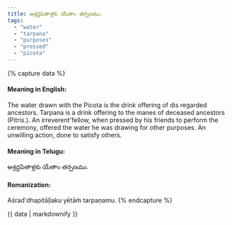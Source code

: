 ```yaml
---
title: అశ్రద్ధపితాళ్లకు యేతాం తర్పణము.
tags:
  - "water"
  - "tarpana"
  - "purposes"
  - "pressed"
  - "picota"
---
```


{% capture data %}
#### Meaning in English:
The water drawn with the Picota is the drink offering of dis regarded ancestors.
Tarpana is a drink offering to the manes of deceased ancestors (Pitris.).
An irreverent'fellow, when pressed by his friends to perform the ceremony, offered the water he was drawing for other purposes.
An unwilling action, done to satisfy others.

#### Meaning in Telugu:
అశ్రద్ధపితాళ్లకు యేతాం తర్పణము.

#### Romanization:
Aśrad'dhapitāḷlaku yētāṁ tarpaṇamu.
{% endcapture %}

{{ data | markdownify }}

